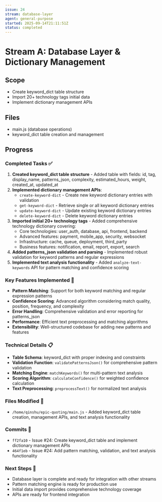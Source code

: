 ```yaml
---
issue: 24
stream: database-layer
agent: general-purpose
started: 2025-09-14T21:11:51Z
status: completed
---
```


# Stream A: Database Layer & Dictionary Management

## Scope
- Create keyword_dict table structure
- Import 20+ technology tags initial data
- Implement dictionary management APIs

## Files
- main.js (database operations)
- keyword_dict table creation and management

## Progress

### Completed Tasks ✅
1. **Created keyword_dict table structure** - Added table with fields: id, tag, display_name, patterns_json, complexity, estimated_hours, weight, created_at, updated_at
2. **Implemented dictionary management APIs**:
   - `create-keyword-dict` - Create new keyword dictionary entries with validation
   - `get-keyword-dict` - Retrieve single or all keyword dictionary entries
   - `update-keyword-dict` - Update existing keyword dictionary entries
   - `delete-keyword-dict` - Delete keyword dictionary entries
3. **Imported initial 20+ technology tags** - Added comprehensive technology dictionary covering:
   - Core technologies: user_auth, database, api, frontend, backend
   - Advanced features: payment, mobile_app, security, websocket
   - Infrastructure: cache, queue, deployment, third_party
   - Business features: notification, email, report, export, search
4. **Added patterns_json validation and parsing** - Implemented robust validation for keyword patterns and regular expressions
5. **Implemented text analysis functionality** - Added `analyze-text-keywords` API for pattern matching and confidence scoring

### Key Features Implemented 🔧
- **Pattern Matching**: Support for both keyword matching and regular expression patterns
- **Confidence Scoring**: Advanced algorithm considering match quality, position, frequency, and complexity
- **Error Handling**: Comprehensive validation and error reporting for patterns_json
- **Performance**: Efficient text preprocessing and matching algorithms
- **Extensibility**: Well-structured codebase for adding new patterns and features

### Technical Details 📋
- **Table Schema**: keyword_dict with proper indexing and constraints
- **Validation Function**: `validatePatternsJson()` for comprehensive pattern validation
- **Matching Engine**: `matchKeywords()` for multi-pattern text analysis
- **Scoring Algorithm**: `calculateConfidence()` for weighted confidence calculation
- **Text Preprocessing**: `preprocessText()` for normalized text analysis

### Files Modified 📁
- `/home/qinshu/epic-quoting/main.js` - Added keyword_dict table creation, management APIs, and text analysis functionality

### Commits 📝
- `ff2fa10` - Issue #24: Create keyword_dict table and implement dictionary management APIs
- `464f1eb` - Issue #24: Add pattern matching, validation, and text analysis functionality

### Next Steps 🎯
- Database layer is complete and ready for integration with other streams
- Pattern matching engine is ready for production use
- Initial data import provides comprehensive technology coverage
- APIs are ready for frontend integration